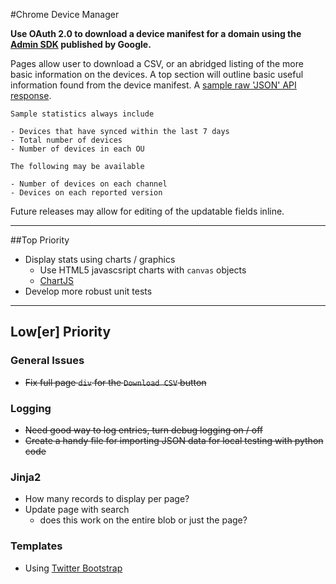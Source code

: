 #Chrome Device Manager

**Use OAuth 2.0 to download a device manifest for a domain using the [Admin SDK](https://developers.google.com/admin-sdk/directory/v1/guides/manage-chrome-devices) published by Google.**

Pages allow user to download a CSV, or an abridged listing of the more basic information on the devices. A top section will outline basic useful information found from the device manifest. A [sample raw 'JSON' API response](https://gist.github.com/ottiferous/5807894).

	Sample statistics always include

	- Devices that have synced within the last 7 days
	- Total number of devices
	- Number of devices in each OU
	
	The following may be available
	
	- Number of devices on each channel
	- Devices on each reported version

Future releases may allow for editing of the updatable fields inline. 


- - - 

##Top Priority

* Display stats using charts / graphics
	* Use HTML5 javascsript charts with `canvas` objects
	* [ChartJS](http://www.chartjs.org/docs/)
* Develop more robust unit tests

- - -
## Low[er] Priority

### General Issues

* ~~Fix full page `div` for the `Download CSV` button~~

### Logging
* ~~Need good way to log entries, turn debug logging on / off~~
* ~~Create a handy file for importing JSON data for local testing with python code~~

### Jinja2
* How many records to display per page?
* Update page with search
	* 	does this work on the entire blob or just the page?

### Templates
* Using [Twitter Bootstrap](http://twitter.github.io/bootstrap/)
